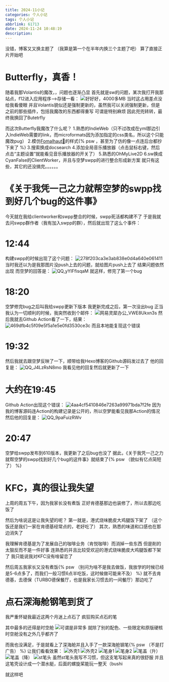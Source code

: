 ```yaml
---
title: 2024-11小记
categories: 个人小记
tags: 个人小记
abbrlink: 61713
date: 2024-11-24 10:48:19
description:
---
```

没错，博客又又换主题了
（我算是第一个在半年内换三个主题了吧）
算了直接正片开始吧
<!-- more -->
# Butterfly，真香！
随着我那Volantis的魔改，，问题也逐渐凸显
首先就是sw的问题，某次我打开我那站点，f12进入应用程序-->存储一看：
![好好好，4000多MB](https://images1.blog.sinzmise.top/images/msedge_gp7XhStbD7.3k81ku47pv.webp)
当时这占用差点没给我看傻眼
并且Volantis貌似还是强制更新的，虽然我可以关闭强制更新，但是之前的那些插件，包括我魔改的东西都得重写
可谓是特别麻烦
因此兜兜转转，最终我换回了Butetrfly

而这次Butterfly我魔改了什么呢？
1.熟悉的IndieWeb（只不过改成在yml那边引入IndieWeb需要的link，而microformats因为添加指定的css类名，所以这个只能魔改pug）
2.模仿[Fomalhaut🥝](https://www.fomal.cc/)的样式{% psw ，甚至为了仿的像一点连后台都抄下来了 %}
3.搜索换成docsearch
4.添加全局音乐播放器（点击鼠标右键，然后点击“主题设置”就能看见音乐播放器的开关了）
5.熟悉的OhMyLive2D
6.sw换成CyanFalse的ClientWorker，并且与空梦swpp的进行整合形成新方案
就只有这些，其它的还没搞完。。。。。。

# 《关于我凭一己之力就帮空梦的swpp找到好几个bug的这件事》
今天就在我给clientworker和swpp整合的时候，swpp死活都构建不了
于是我就去问swpp群作者（我有加入swpp的群），然后就出现了这么个事件：

# 12:44
构建swpp的时候出现了这个问题：
![278f203ca3e3ab838e0d4a640e061411](https://images1.blog.sinzmise.top/images/278f203ca3e3ab838e0d4a640e061411.969rzaoszy.webp)
当时我还以为是我那图片没push上去的问题，就给图片push上去了
结果问题依然出现
而空梦的回答是：
![QQ_yYIFfisqaM](https://images1.blog.sinzmise.top/images/QQ_yYIFfisqaM.6pnjkdig3r.webp)
就这样，修完了第一个bug

# 18:20
空梦修完bug之后叫我给swpp更新下版本
我更新完成之后，第一次没出bug
正当我认为一切顺利的时候，我突然收到个邮件：
![网易灵犀办公_VWE8Ukxn3s](https://images1.blog.sinzmise.top/images/网易灵犀办公_VWE8Ukxn3s.67xhvsnenk.webp)
然后我就去Github Action看了一下，结果：
![469dfb4c5f09e5f5a1e5e0fd3530ce3c](https://images1.blog.sinzmise.top/images/469dfb4c5f09e5f5a1e5e0fd3530ce3c.3k81lfv3kn.webp)
而且本地能复现这个错误

# 19:32
然后我就去跟空梦反映了一下，顺带给我Hexo博客的Github源码发过去了
他的回复是：
![QQ_J4LzRsN8mo](https://images1.blog.sinzmise.top/images/QQ_J4LzRsN8mo.13lt6iqaa3.webp)
我看见他的回复然后就更新了一下

# 大约在19:45
Github Action出现这个错误：
![4aa4cf5410846e7263a99971bda7f2fe](https://images1.blog.sinzmise.top/images/4aa4cf5410846e7263a99971bda7f2fe.8adajuqurf.webp)
因为我的博客源码连Action的构建记录是公开的，所以空梦能看见我那Action的情况
然后他的回复是：
![QQ_9paFuizRWv](https://images1.blog.sinzmise.top/images/QQ_9paFuizRWv.2kry89y5rd.webp)

# 20:47
空梦给swpp发布到610版本，我更新了之后bug也没了
据此，《关于我凭一己之力就帮空梦的swpp找到好几个bug的这件事》就结束了{% psw （貌似有亿点简短了） %}

# KFC，真的很让我失望
上周的周五下午，因为我家长没有煮饭
正好肯德基那边也装修了，所以去那边吃饭了

然后为啥说这是让我失望的呢？
第一就是，港式烧味脆皮大鸡腿饭下架了
（这个饭还是我们一家在肯德基经常点的，老好吃了）
其次，熟悉的味道和口感也在那边消失了

我理解肯德基是为了发展自己的咖啡业务（肯悦咖啡）而消掉一些东西
但是削的太狠反而不是一件好事
连熟悉的并且比较受欢迎的港式烧味脆皮大鸡腿饭都下架了
我只能说我对KFC没有啥留恋了

然后周五我家长又没有煮饭{% psw （别问为啥不是我去做饭，我放学的时候已经是5-6点多了，而我们一般习惯6点半吃饭，这时候做可能来不及） %}
就不去肯德基，去德保（TURBO德保餐厅，也是我家长习惯去的一间餐厅）那边吃了

# 点石深海舱钢笔到货了
我严重怀疑我最近这两个月迷上点石了
疯狂购买点石的笔

其中最多的还得是时空舱
![可谓是非常多](https://images1.blog.sinzmise.top/images/27b025e8bb278916b616d3b0daca600.4uayr7e2ga.webp)
就除了别的配色、一些限定和原版硬核时空舱没有之外几乎都齐了

而我也没满足，于是就看上了深海舱并且入手了一款深海舱钢笔{% psw （不是打广告） %}
让我们看看效果：
![外壳1](https://images1.blog.sinzmise.top/images/bab6eb1f8131b7fa5c11046204ecff3.3k81kw2z0t.webp)
![外壳2](https://images1.blog.sinzmise.top/images/f567987c0f1d1be062181b36da9e027.4jo4y25roq.webp)
![笔身1](https://images1.blog.sinzmise.top/images/16e32e25200783595da6072b435da26.6pnjjtxiem.webp)
![笔身2](https://images1.blog.sinzmise.top/images/5e4e2f5f86fb9365e27e5391b2334f1.ic5jo1ssl.webp)
![笔盖（升）](https://images1.blog.sinzmise.top/images/c0b2e8cc998c876f6339cc6423ace63.8vmy5lpa44.webp)
![笔盖（降）](https://images1.blog.sinzmise.top/images/d758f59c31df8cddd7a0d3ff8d8a59c.2a54ekl9vu.webp)
![st笔头](https://images1.blog.sinzmise.top/images/59dc406ea523474d6425d85cb0fab1f.2doqcaee6p.webp)
虽然st笔头我写不习惯，但这支笔写起来真的很舒服
并且这笔壳设计成一个潜水艇，后面的螺旋桨能玩一整天（bushi

就这样吧

